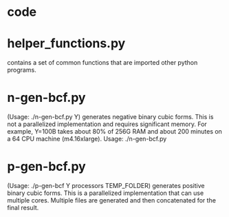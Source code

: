 # code
<h1>helper_functions.py</h1>

contains a set of common functions that are imported other python programs.

<h1>n-gen-bcf.py </h1>
(Usage: ./n-gen-bcf.py Y)
generates negative binary cubic forms. This is not a parallelized implementation and requires significant memory. For example, Y=100B takes about 80% of 256G RAM and about 200 minutes on a 64 CPU machine (m4.16xlarge). Usage: ./n-gen-bcf.py <Y>

<h1>p-gen-bcf.py</h1>
(Usage: ./p-gen-bcf Y processors TEMP_FOLDER)
generates positive binary cubic forms. This is a parallelized implementation that can use multiple cores. Multiple files are generated and then concatenated for the final result.

